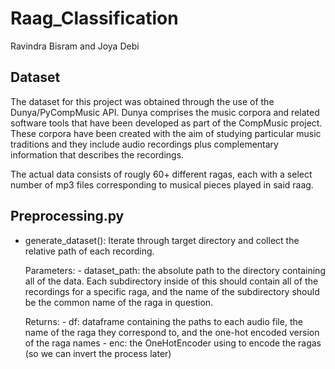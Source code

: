 # Raag_Classification
Ravindra Bisram and Joya Debi 

## Dataset 
The dataset for this project was obtained through the use of the Dunya/PyCompMusic API. Dunya comprises the music corpora and related software tools that have been developed as part of the CompMusic project. These corpora have been created with the aim of studying particular music traditions and they include audio recordings plus complementary information that describes the recordings.

The actual data consists of rougly 60+ different ragas, each with a select number of mp3 files corresponding to musical pieces played in said raag. 

## Preprocessing.py
- generate_dataset(): Iterate through target directory and collect the relative path of each recording.

    Parameters:
        - dataset_path: the absolute path to the directory containing all of the data. Each subdirectory inside of this should
        contain all of the recordings for a specific raga, and the name of the subdirectory should be the common name of the raga
        in question. 

    Returns: 
        - df: dataframe containing the paths to each audio file, the name of the raga they correspond to, and the one-hot encoded version 
        of the raga names
        - enc: the OneHotEncoder using to encode the ragas (so we can invert the process later)
